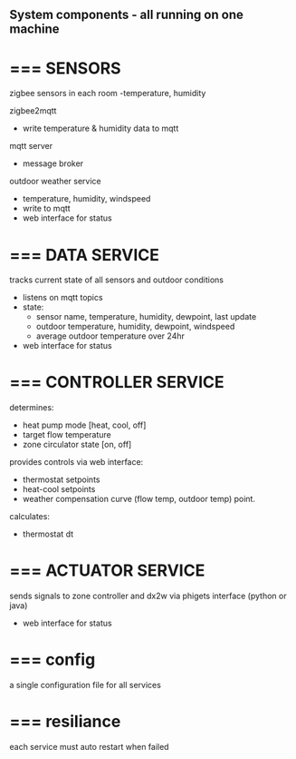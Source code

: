 
System components - all running on one machine
-----------------------------------------------

===
SENSORS
===

zigbee sensors in each room
 -temperature, humidity

zigbee2mqtt
 - write temperature & humidity data to mqtt

mqtt server
 - message broker

outdoor weather service
 - temperature, humidity, windspeed
 - write to mqtt
 - web interface for status

===
DATA SERVICE
===

tracks current state of all sensors and outdoor conditions
 - listens on mqtt topics
 - state:
    - sensor name, temperature, humidity, dewpoint, last update
    - outdoor temperature, humidity, dewpoint, windspeed
    - average outdoor temperature over 24hr
 - web interface for status

===
CONTROLLER SERVICE
===

determines:
 - heat pump mode [heat, cool, off]
 - target flow temperature
 - zone circulator state [on, off]

provides controls via web interface:
 - thermostat setpoints
 - heat-cool setpoints
 - weather compensation curve (flow temp, outdoor temp) point.

calculates:
 - thermostat dt


===
ACTUATOR SERVICE
===

sends signals to zone controller and dx2w via phigets interface (python or java)
 - web interface for status


===
config
===

a single configuration file for all services

===
resiliance
===

each service must auto restart when failed